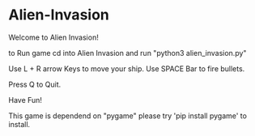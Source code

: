 # Alien-Invasion
Welcome to Alien Invasion!


to Run game cd into Alien Invasion and run  "python3 alien_invasion.py"

Use L + R arrow Keys to move your ship.
Use SPACE Bar to fire bullets.

Press Q to Quit.

Have Fun!

This game is dependend on "pygame" please try 'pip install pygame' to install.
